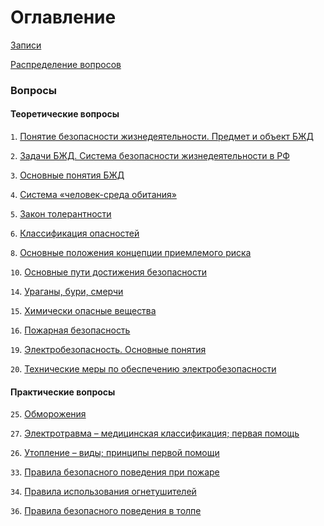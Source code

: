# Оглавление

[Записи](watch/)

[Распределение вопросов](distribution/)

### Вопросы

#### Теоретические вопросы

`1`. [Понятие безопасности жизнедеятельности. Предмет и объект БЖД](exam/1/)

`2`. [Задачи БЖД. Система безопасности жизнедеятельности в РФ](exam/2/)

`3`. [Основные понятия БЖД](exam/3/)

`4`. [Система «человек-среда обитания»](exam/4/)

`5`. [Закон толерантности](exam/5/)

`6`. [Классификация опасностей](exam/6/)

`8`. [Основные положения концепции приемлемого риска](exam/8/)

`10`. [Основные пути достижения безопасности](exam/10/)

`14`. [Ураганы, бури, смерчи](exam/14/)

`15`. [Химически опасные вещества](exam/15/)

`16`. [Пожарная безопасность](exam/16/)

`19`. [Электробезопасность. Основные понятия](exam/19/)

`20`. [Технические меры по обеспечению электробезопасности](exam/20/)

#### Практические вопросы

`25`. [Обморожения](exam/25/)

`27`. [Электротравма – медицинская классификация; первая помощь](exam/27/)

`26`. [Утопление – виды; принципы первой помощи](exam/26/)

`33`. [Правила безопасного поведения при пожаре](exam/33/)

`34`. [Правила использования огнетушителей](exam/34/)

`36`. [Правила безопасного поведения в толпе](exam/36/)
